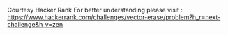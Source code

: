 Courtesy Hacker Rank
For better understanding please visit : https://www.hackerrank.com/challenges/vector-erase/problem?h_r=next-challenge&h_v=zen
